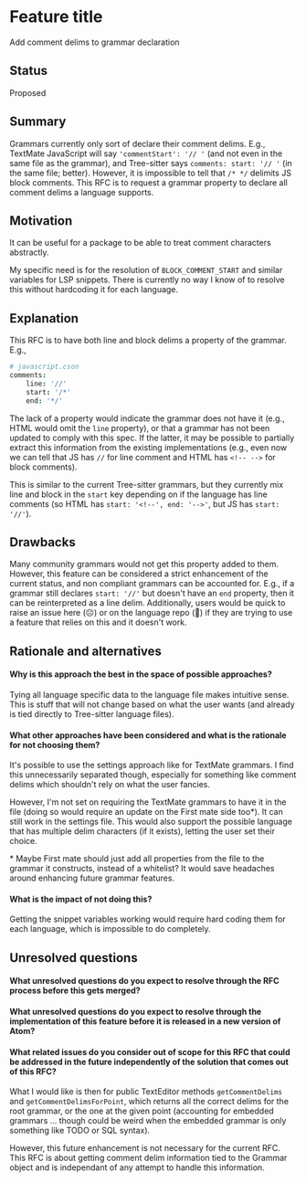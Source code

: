 # Feature title

Add comment delims to grammar declaration

## Status

Proposed

## Summary

Grammars currently only sort of declare their comment delims. E.g., TextMate JavaScript will say `'commentStart': '// '` (and not even in the same file as the grammar), and Tree-sitter says `comments: start: '// '` (in the same file; better). However, it is impossible to tell that `/* */` delimits JS block comments. This RFC is to request a grammar property to declare all comment delims a language supports.

## Motivation

It can be useful for a package to be able to treat comment characters abstractly.

My specific need is for the resolution of `BLOCK_COMMENT_START` and similar variables for LSP snippets. There is currently no way I know of to resolve this without hardcoding it for each language.

## Explanation

This RFC is to have both line and block delims a property of the grammar. E.g.,
```cson
# javascript.cson
comments:
    line: '//'
    start: '/*'
    end: '*/'
```

The lack of a property would indicate the grammar does not have it (e.g., HTML would omit the `line` property), or that a grammar has not been updated to comply with this spec. If the latter, it may be possible to partially extract this information from the existing implementations (e.g., even now we can tell that JS has `//` for line comment and HTML has `<!-- -->` for block comments).

This is similar to the current Tree-sitter grammars, but they currently mix line and block in the `start` key depending on if the language has line comments (so HTML has `start: '<!--', end: '-->'`, but JS has `start: '//'`).

## Drawbacks

Many community grammars would not get this property added to them. However, this feature can be considered a strict enhancement of the current status, and non compliant grammars can be accounted for. E.g., if a grammar still declares `start: '//'` but doesn't have an `end` property, then it can be reinterpreted as a line delim. Additionally, users would be quick to raise an issue here (:frowning_face:) or on the language repo (:slightly_smiling_face:) if they are trying to use a feature that relies on this and it doesn't work.

## Rationale and alternatives

#### Why is this approach the best in the space of possible approaches?
Tying all language specific data to the language file makes intuitive sense. This is stuff that will not change based on what the user wants (and already is tied directly to Tree-sitter language files).

#### What other approaches have been considered and what is the rationale for not choosing them?
It's possible to use the settings approach like for TextMate grammars. I find this unnecessarily separated though, especially for something like comment delims which shouldn't rely on what the user fancies.

However, I'm not set on requiring the TextMate grammars to have it in the file (doing so would require an update on the First mate side too*). It can still work in the settings file. This would also support the possible language that has multiple delim characters (if it exists), letting the user set their choice.

\* Maybe First mate should just add all properties from the file to the grammar it constructs, instead of a whitelist? It would save headaches around enhancing future grammar features.


#### What is the impact of not doing this?
  Getting the snippet variables working would require hard coding them for each language, which is impossible to do completely.

## Unresolved questions

####  What unresolved questions do you expect to resolve through the RFC process before this gets merged?
#### What unresolved questions do you expect to resolve through the implementation of this feature before it is released in a new version of Atom?
#### What related issues do you consider out of scope for this RFC that could be addressed in the future independently of the solution that comes out of this RFC?
What I would like is then for public TextEditor methods `getCommentDelims` and `getCommentDelimsForPoint`, which returns all the correct delims for the root grammar, or the one at the given point (accounting for embedded grammars ... though could be weird when the embedded grammar is only something like TODO or SQL syntax).

However, this future enhancement is not necessary for the current RFC. This RFC is about getting comment delim information tied to the Grammar object and is independant of any attempt to handle this information.
